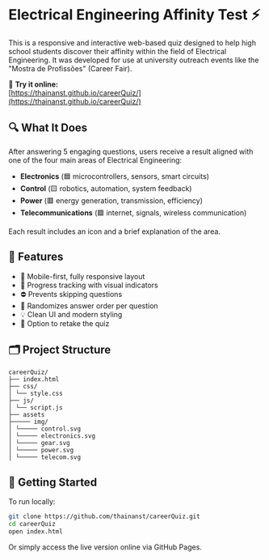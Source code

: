 # Electrical Engineering Affinity Test ⚡

This is a responsive and interactive web-based quiz designed to help high school students discover their affinity within the field of Electrical Engineering. It was developed for use at university outreach events like the "Mostra de Profissões" (Career Fair).

🔗 **Try it online:**  
[https://thainanst.github.io/careerQuiz/](https://thainanst.github.io/careerQuiz/)

## 🔍 What It Does

After answering 5 engaging questions, users receive a result aligned with one of the four main areas of Electrical Engineering:

- **Electronics** (🟦 microcontrollers, sensors, smart circuits)
- **Control** (🟨 robotics, automation, system feedback)
- **Power** (🟥 energy generation, transmission, efficiency)
- **Telecommunications** (🟩 internet, signals, wireless communication)

Each result includes an icon and a brief explanation of the area.

## 🧠 Features

- 📱 Mobile-first, fully responsive layout
- 🎯 Progress tracking with visual indicators
- ⛔ Prevents skipping questions
- 🔀 Randomizes answer order per question
- 💡 Clean UI and modern styling
- 🔁 Option to retake the quiz

## 🗂 Project Structure
```
careerQuiz/
├── index.html
├── css/
│ └── style.css
├── js/
│ └── script.js
├── assets
├───── img/
│ └───── control.svg
│ └───── electronics.svg
│ └───── gear.svg
│ └───── power.svg
│ └───── telecom.svg
```

## 🚀 Getting Started

To run locally:

```bash
git clone https://github.com/thainanst/careerQuiz.git
cd careerQuiz
open index.html
```

Or simply access the live version online via GitHub Pages.